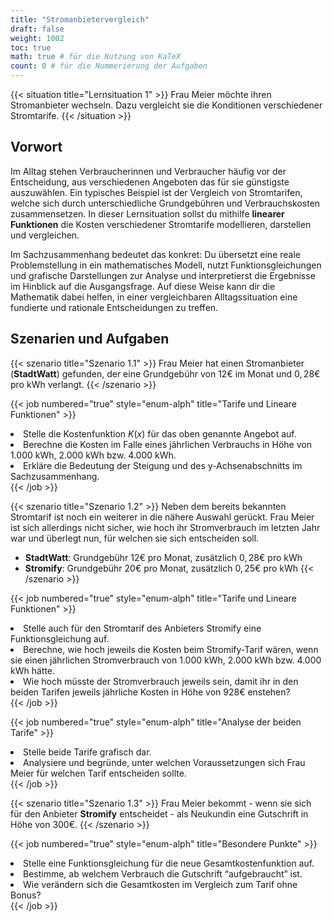 ```yaml
---
title: "Stromanbietervergleich"
draft: false
weight: 1002
toc: true
math: true # für die Nutzung von KaTeX
count: 0 # für die Nummerierung der Aufgaben
---
```


{{< situation title="Lernsituation 1" >}}
    Frau Meier möchte ihren Stromanbieter wechseln. Dazu vergleicht sie die Konditionen verschiedener Stromtarife.
{{< /situation >}}

## Vorwort

Im Alltag stehen Verbraucherinnen und Verbraucher häufig vor der Entscheidung, aus verschiedenen Angeboten das für sie günstigste auszuwählen. Ein typisches Beispiel ist der Vergleich von Stromtarifen, welche sich durch unterschiedliche Grundgebühren und Verbrauchskosten zusammensetzen. In dieser Lernsituation sollst du mithilfe **linearer Funktionen** die Kosten verschiedener Stromtarife modellieren, darstellen und vergleichen.

Im Sachzusammenhang bedeutet das konkret: Du übersetzt eine reale Problemstellung in ein mathematisches Modell, nutzt Funktionsgleichungen und grafische Darstellungen zur Analyse und interpretierst die Ergebnisse im Hinblick auf die Ausgangsfrage. Auf diese Weise kann dir die Mathematik dabei helfen, in einer vergleichbaren Alltagssituation eine fundierte und rationale Entscheidungen zu treffen.

## Szenarien und Aufgaben

{{< szenario title="Szenario 1.1" >}}
    Frau Meier hat einen Stromanbieter (**StadtWatt**) gefunden, der eine Grundgebühr von $12€$ im Monat und $0,28€$ pro kWh verlangt.
{{< /szenario >}}

{{< job numbered="true" style="enum-alph" title="Tarife und Lineare Funktionen" >}}
    <li>Stelle die Kostenfunktion $K(x)$ für das oben genannte Angebot auf.</li>
    <li>Berechne die Kosten im Falle eines jährlichen Verbrauchs in Höhe von 1.000 kWh, 2.000 kWh bzw. 4.000 kWh.</li>
    <li>Erkläre die Bedeutung der Steigung und des y-Achsenabschnitts im Sachzusammenhang.</li>
{{< /job >}}

{{< szenario title="Szenario 1.2" >}}
Neben dem bereits bekannten Stromtarif ist noch ein weiterer in die nähere Auswahl gerückt. Frau Meier ist sich allerdings nicht sicher, wie hoch ihr Stromverbrauch im letzten Jahr war und überlegt nun, für welchen sie sich entscheiden soll.

- **StadtWatt**: Grundgebühr $12€$ pro Monat, zusätzlich $0,28€$ pro kWh
- **Stromify**: Grundgebühr $20€$ pro Monat, zusätzlich $0,25€$ pro kWh
{{< /szenario >}}

{{< job numbered="true" style="enum-alph" title="Tarife und Lineare Funktionen" >}}
    <li>Stelle auch für den Stromtarif des Anbieters Stromify eine Funktionsgleichung auf.</li>
    <li>Berechne, wie hoch jeweils die Kosten beim Stromify-Tarif wären, wenn sie einen jährlichen Stromverbrauch von 1.000 kWh, 2.000 kWh bzw. 4.000 kWh hätte.</li>
    <li>Wie hoch müsste der Stromverbrauch jeweils sein, damit ihr in den beiden Tarifen jeweils jährliche Kosten in Höhe von 928€ enstehen?</li>
{{< /job >}}

{{< job numbered="true" style="enum-alph" title="Analyse der beiden Tarife" >}}
    <li>Stelle beide Tarife grafisch dar.</li>
    <li>Analysiere und begründe, unter welchen Voraussetzungen sich Frau Meier für welchen Tarif entscheiden sollte.</li>
{{< /job >}}

{{< szenario title="Szenario 1.3" >}}
    Frau Meier bekommt - wenn sie sich für den Anbieter **Stromify** entscheidet - als Neukundin eine Gutschrift in Höhe von $300€$.
{{< /szenario >}}

{{< job numbered="true" style="enum-alph" title="Besondere Punkte" >}}
    <li>Stelle eine Funktionsgleichung für die neue Gesamtkostenfunktion auf.</li>
    <li>Bestimme, ab welchem Verbrauch die Gutschrift “aufgebraucht” ist.</li>
    <li>Wie verändern sich die Gesamtkosten im Vergleich zum Tarif ohne Bonus?</li>
{{< /job >}}